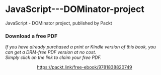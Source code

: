# JavaScript---DOMinator-project
JavaScript - DOMinator project, published by Packt
### Download a free PDF

 <i>If you have already purchased a print or Kindle version of this book, you can get a DRM-free PDF version at no cost.<br>Simply click on the link to claim your free PDF.</i>
<p align="center"> <a href="https://packt.link/free-ebook/9781838820749">https://packt.link/free-ebook/9781838820749 </a> </p>